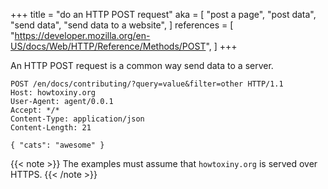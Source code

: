 +++
title = "do an HTTP POST request"
aka = [
    "post a page",
    "post data",
    "send data",
    "send data to a website",
]
references = [
    "https://developer.mozilla.org/en-US/docs/Web/HTTP/Reference/Methods/POST",
]
+++

An HTTP POST request is a common way send data to a server.

```
POST /en/docs/contributing/?query=value&filter=other HTTP/1.1
Host: howtoxiny.org
User-Agent: agent/0.0.1
Accept: */*
Content-Type: application/json
Content-Length: 21

{ "cats": "awesome" }
```

{{< note >}}
The examples must assume that `howtoxiny.org` is served over HTTPS.
{{< /note >}}

